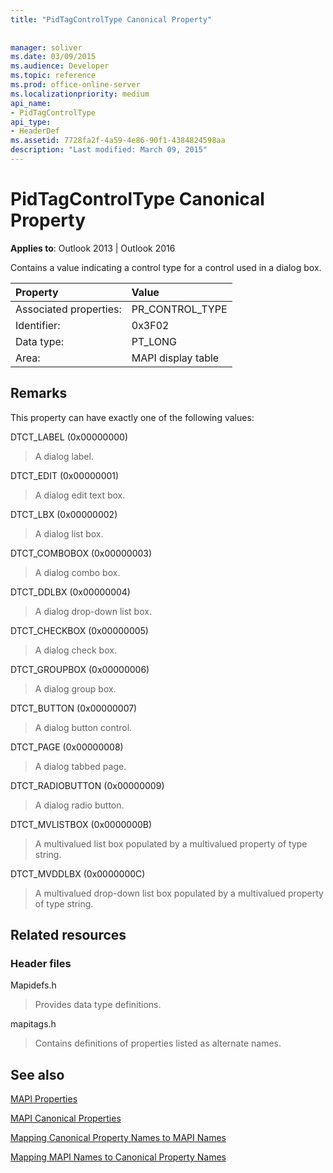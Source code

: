```yaml
---
title: "PidTagControlType Canonical Property"
 
 
manager: soliver
ms.date: 03/09/2015
ms.audience: Developer
ms.topic: reference
ms.prod: office-online-server
ms.localizationpriority: medium
api_name:
- PidTagControlType
api_type:
- HeaderDef
ms.assetid: 7728fa2f-4a59-4e86-90f1-4384824598aa
description: "Last modified: March 09, 2015"
---
```


# PidTagControlType Canonical Property

  
  
**Applies to**: Outlook 2013 | Outlook 2016 
  
Contains a value indicating a control type for a control used in a dialog box. 
  
|Property |Value |
|:-----|:-----|
|Associated properties:  <br/> |PR_CONTROL_TYPE  <br/> |
|Identifier:  <br/> |0x3F02  <br/> |
|Data type:  <br/> |PT_LONG  <br/> |
|Area:  <br/> |MAPI display table  <br/> |
   
## Remarks

This property can have exactly one of the following values:
    
DTCT_LABEL (0x00000000)
  
> A dialog label.
   
DTCT_EDIT (0x00000001)
  
> A dialog edit text box.

DTCT_LBX (0x00000002)
  
> A dialog list box.
    
DTCT_COMBOBOX (0x00000003)
  
> A dialog combo box.

DTCT_DDLBX (0x00000004)
  
> A dialog drop-down list box.

DTCT_CHECKBOX (0x00000005)
  
> A dialog check box.

DTCT_GROUPBOX (0x00000006)
  
> A dialog group box.
  
DTCT_BUTTON (0x00000007)
  
> A dialog button control.
    
DTCT_PAGE (0x00000008)
  
> A dialog tabbed page.
    
DTCT_RADIOBUTTON (0x00000009)
  
> A dialog radio button.
    
DTCT_MVLISTBOX (0x0000000B)
  
> A multivalued list box populated by a multivalued property of type string.
    
DTCT_MVDDLBX (0x0000000C)
  
> A multivalued drop-down list box populated by a multivalued property of type string.
    
## Related resources

### Header files

Mapidefs.h
  
> Provides data type definitions.
    
mapitags.h
  
> Contains definitions of properties listed as alternate names.
    
## See also



[MAPI Properties](mapi-properties.md)
  
[MAPI Canonical Properties](mapi-canonical-properties.md)
  
[Mapping Canonical Property Names to MAPI Names](mapping-canonical-property-names-to-mapi-names.md)
  
[Mapping MAPI Names to Canonical Property Names](mapping-mapi-names-to-canonical-property-names.md)

